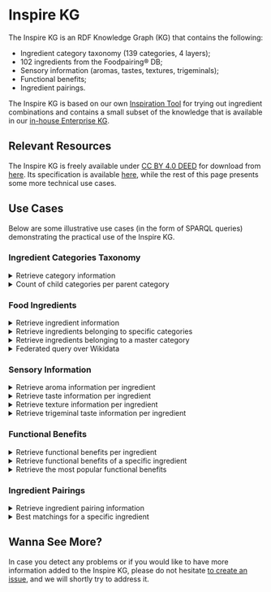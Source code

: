 # Inspire KG

The Inspire KG is an RDF Knowledge Graph (KG) that contains the following:

- Ingredient category taxonomy (139 categories, 4 layers);
- 102 ingredients from the Foodpairing® DB;
- Sensory information (aromas, tastes, textures, trigeminals);
- Functional benefits;
- Ingredient pairings.

The Inspire KG is based on our own [Inspiration Tool](https://inspire.foodpairing.com/) for trying out ingredient
combinations and contains a small subset of the knowledge that is available in
our [in-house Enterprise KG](https://www.foodpairing.com/industry/research-fundamental/enterprise-wide-knowledge-graph/).

## Relevant Resources

The Inspire KG is freely available under [CC BY 4.0 DEED](LICENSE.md) for download from [here](inspire.ttl). Its
specification is
available [here](https://foodpairing.github.io/inspire_kg/), while the rest of this page presents some more technical
use cases.

## Use Cases

Below are some illustrative use cases (in the form of SPARQL queries) demonstrating the practical use of the Inspire KG.

### Ingredient Categories Taxonomy

<details>
 <summary>Retrieve category information</summary>

```sparql
PREFIX : <https://w3id.org/foodpairing_inspire_kg#>
PREFIX skos: <http://www.w3.org/2004/02/skos/core#>

SELECT ?category_name ?category_definition ?broader_category_name WHERE {
    ?c a :IngredientCategory ;
        skos:prefLabel ?category_name ;
        skos:definition ?category_definition .
    OPTIONAL {
        # top-level categories do not have a parent category
        ?c skos:broader ?b .
        ?b a :IngredientCategory ;
            skos:prefLabel ?broader_category_name .
    }
}
ORDER BY ?category_name
```

</details>

<details>
 <summary>Count of child categories per parent category</summary>

```sparql
PREFIX : <https://w3id.org/foodpairing_inspire_kg#>
PREFIX skos: <http://www.w3.org/2004/02/skos/core#>

SELECT ?parent_category_name (COUNT(DISTINCT ?c) AS ?child_count) WHERE {
    ?p a :IngredientCategory ;
        skos:prefLabel ?parent_category_name .
    ?c a :IngredientCategory ;
        skos:broader ?p .
}
GROUP BY ?parent_category_name ORDER BY ?parent_category_name
```

</details>

### Food Ingredients

<details>
 <summary>Retrieve ingredient information</summary>

```sparql
PREFIX : <https://w3id.org/foodpairing_inspire_kg#>
PREFIX skos: <http://www.w3.org/2004/02/skos/core#>
PREFIX rdfs: <http://www.w3.org/2000/01/rdf-schema#>

SELECT ?ingredient_name ?ingredient_definition ?ingredient_category_name ?wikidata_link WHERE {
    ?i a :Ingredient ;
        skos:prefLabel ?ingredient_name ;
        skos:definition ?ingredient_definition ;
        :hasIngredientCategory/skos:prefLabel ?ingredient_category_name ;
        rdfs:seeAlso ?wikidata_link .
}
ORDER BY ?ingredient_name
```

</details>

<details>
 <summary>Retrieve ingredients belonging to specific categories</summary>

```sparql
PREFIX : <https://w3id.org/foodpairing_inspire_kg#>
PREFIX skos: <http://www.w3.org/2004/02/skos/core#>

SELECT ?ingredient_name ?ingredient_definition ?ingredient_category_name WHERE {
    ?i a :Ingredient ;
        skos:prefLabel ?ingredient_name ;
        skos:definition ?ingredient_definition ;
        :hasIngredientCategory/skos:prefLabel ?ingredient_category_name .
    VALUES ?ingredient_category_name { "Pome Fruits"@en "Tropical Fruits"@en }
}
ORDER BY ?ingredient_name
```

</details>

<details>
 <summary>Retrieve ingredients belonging to a master category</summary>

```sparql
PREFIX : <https://w3id.org/foodpairing_inspire_kg#>
PREFIX skos: <http://www.w3.org/2004/02/skos/core#>

SELECT ?ingredient_name WHERE {
    ?i a :Ingredient ;
        skos:prefLabel ?ingredient_name ;
        skos:definition ?ingredient_definition ;
        :hasIngredientCategory ?c .
    # Retrieve ingredients no matter how deep in the categories taxonomy they are
    ?c a :IngredientCategory ;
        skos:broader*/skos:prefLabel "Fruit Category"@en .
}
ORDER BY ?ingredient_name
```

</details>

<details>
 <summary>Federated query over Wikidata</summary>

```sparql
PREFIX : <https://w3id.org/foodpairing_inspire_kg#>
PREFIX skos: <http://www.w3.org/2004/02/skos/core#>
PREFIX rdfs: <http://www.w3.org/2000/01/rdf-schema#>

SELECT ?ingredient_name ?water_footprint WHERE {
    {
        SELECT * WHERE {
            ?i a :Ingredient ;
                skos:prefLabel ?ingredient_name ;
                rdfs:seeAlso ?wikidata .
            BIND(URI(?wikidata) AS ?wikidataLink)
        }
    }

    # Retrieve water footprint per ingredient (wherever available) from Wikidata
    SERVICE <https://query.wikidata.org/sparql> {
        ?wikidataLink <http://www.wikidata.org/prop/direct/P6000> ?water_footprint .
    }
}
ORDER BY ?ingredient_name ?water_footprint
```

</details>

### Sensory Information

<details>
 <summary>Retrieve aroma information per ingredient</summary>

```sparql
PREFIX : <https://w3id.org/foodpairing_inspire_kg#>
PREFIX skos: <http://www.w3.org/2004/02/skos/core#>

SELECT ?ingredient_name ?aroma_label ?sensory_value ?aroma_intensity WHERE {
    ?i a :Ingredient ;
        skos:prefLabel ?ingredient_name ;
        :hasAroma ?a .
    ?a a :Aroma ;
        :sensoryValue ?sensory_value ;
        :hasSensoryDescriptor ?d .
    ?d a :SensoryDescriptor ;
        skos:prefLabel ?aroma_label ;
        :aromaIntensity ?aroma_intensity .
}
ORDER BY ?ingredient_name DESC(?sensory_value)
```

</details>

<details>
 <summary>Retrieve taste information per ingredient</summary>

```sparql
PREFIX : <https://w3id.org/foodpairing_inspire_kg#>
PREFIX skos: <http://www.w3.org/2004/02/skos/core#>

SELECT ?ingredient_name ?taste_label ?sensory_value WHERE {
    ?i a :Ingredient ;
        skos:prefLabel ?ingredient_name ;
        :hasTaste ?t .
    ?t a :Taste ;
        :sensoryValue ?sensory_value ;
        :hasSensoryDescriptor ?d .
    ?d a :SensoryDescriptor ;
        skos:prefLabel ?taste_label .
}
ORDER BY ?ingredient_name DESC(?sensory_value)
```

</details>

<details>
 <summary>Retrieve texture information per ingredient</summary>

```sparql
PREFIX : <https://w3id.org/foodpairing_inspire_kg#>
PREFIX skos: <http://www.w3.org/2004/02/skos/core#>

SELECT ?ingredient_name ?texture_label ?sensory_value WHERE {
    ?i a :Ingredient ;
        skos:prefLabel ?ingredient_name ;
        :hasTexture ?t .
    ?t a :Texture ;
        :sensoryValue ?sensory_value ; # texture is true/false
        :hasSensoryDescriptor ?d .
    ?d a :SensoryDescriptor ;
        skos:prefLabel ?texture_label .
}
ORDER BY ?ingredient_name DESC(?sensory_value)
```

</details>

<details>
 <summary>Retrieve trigeminal taste information per ingredient</summary>

```sparql
PREFIX : <https://w3id.org/foodpairing_inspire_kg#>
PREFIX skos: <http://www.w3.org/2004/02/skos/core#>

SELECT ?ingredient_name ?trigeminal_label ?sensory_value WHERE {
    ?i a :Ingredient ;
        skos:prefLabel ?ingredient_name ;
        :hasTrigeminal ?t .
    ?t a :Trigeminal ;
        :sensoryValue ?sensory_value ; # trigeminal is true/false
        :hasSensoryDescriptor ?d .
    ?d a :SensoryDescriptor ;
        skos:prefLabel ?trigeminal_label .
}
ORDER BY ?ingredient_name DESC(?sensory_value)
```

</details>

### Functional Benefits

<details>
 <summary>Retrieve functional benefits per ingredient</summary>

```sparql
PREFIX : <https://w3id.org/foodpairing_inspire_kg#>
PREFIX skos: <http://www.w3.org/2004/02/skos/core#>

SELECT ?ingredient_name (GROUP_CONCAT(DISTINCT ?functional_benefit; SEPARATOR = ", ") AS ?functional_benefits) WHERE {
    ?i a :Ingredient ;
        skos:prefLabel ?ingredient_name ;
        :hasFunctionalBenefit ?f .
    ?f a :FunctionalBenefit ;
        skos:prefLabel ?functional_benefit .
}
GROUP BY ?ingredient_name ORDER BY ?ingredient_name
```

</details>

<details>
 <summary>Retrieve functional benefits of a specific ingredient</summary>

```sparql
PREFIX : <https://w3id.org/foodpairing_inspire_kg#>
PREFIX skos: <http://www.w3.org/2004/02/skos/core#>

SELECT ?functional_benefit ?functional_benefit_definition WHERE {
    ?i a :Ingredient ;
        skos:prefLabel "Vodka"@en ;
        :hasFunctionalBenefit ?f .
    ?f a :FunctionalBenefit ;
        skos:prefLabel ?functional_benefit ;
        skos:definition ?functional_benefit_definition .
}
ORDER BY ?functional_benefit
```

</details>

<details>
 <summary>Retrieve the most popular functional benefits</summary>

```sparql
PREFIX : <https://w3id.org/foodpairing_inspire_kg#>
PREFIX skos: <http://www.w3.org/2004/02/skos/core#>

SELECT ?functional_benefit (COUNT(DISTINCT ?i) AS ?ingredient_count) WHERE {
    ?i a :Ingredient ;
        :hasFunctionalBenefit ?f .
    ?f a :FunctionalBenefit ;
        skos:prefLabel ?functional_benefit .
}
GROUP BY ?functional_benefit ORDER BY DESC(?ingredient_count) LIMIT 10
```

</details>

### Ingredient Pairings

<details>
 <summary>Retrieve ingredient pairing information</summary>

```sparql
PREFIX : <https://w3id.org/foodpairing_inspire_kg#>
PREFIX skos: <http://www.w3.org/2004/02/skos/core#>

SELECT ?ingredient_pairing ?key_ingredient ?related_ingredient ?foodpairing_match_score WHERE {
    ?p a :IngredientPairing ;
        skos:prefLabel ?ingredient_pairing ;
        :hasKeyIngredient/skos:prefLabel ?key_ingredient ;
        :hasRelatedIngredient/skos:prefLabel ?related_ingredient ;
        :matchScore ?foodpairing_match_score .
}
ORDER BY ?key_ingredient DESC(?foodpairing_match_score)
```

</details>

<details>
 <summary>Best matchings for a specific ingredient</summary>

```sparql
PREFIX : <https://w3id.org/foodpairing_inspire_kg#>
PREFIX skos: <http://www.w3.org/2004/02/skos/core#>

SELECT ?ingredient_pairing ?related_ingredient ?foodpairing_match_score WHERE {
    ?p a :IngredientPairing ;
        skos:prefLabel ?ingredient_pairing ;
        :hasKeyIngredient/skos:prefLabel "Strawberry"@en ;
        :hasRelatedIngredient/skos:prefLabel ?related_ingredient ;
        :matchScore ?foodpairing_match_score .
}
ORDER BY DESC(?foodpairing_match_score) LIMIT 10
```

</details>

## Wanna See More?

In case you detect any problems or if you would like to have more information added to the Inspire KG, please do not
hesitate [to create an issue](https://github.com/foodpairing/inspire_kg/issues), and we will shortly try to address it.